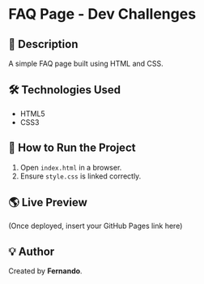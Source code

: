 # FAQ Page - Dev Challenges

## 📌 Description
A simple FAQ page built using HTML and CSS.

## 🛠 Technologies Used
- HTML5
- CSS3

## 🚀 How to Run the Project
1. Open `index.html` in a browser.
2. Ensure `style.css` is linked correctly.

## 🌎 Live Preview
(Once deployed, insert your GitHub Pages link here)

## 💡 Author
Created by **Fernando**.
